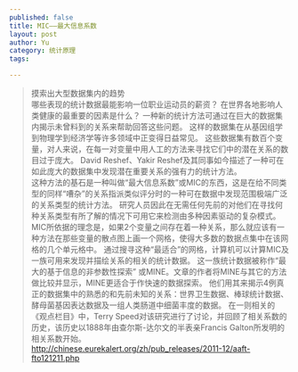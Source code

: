 ```yaml
--- 
published: false
title: MIC——最大信息系数
layout: post
author: Yu
category: 统计原理
tags:

---
```

>摸索出大型数据集内的趋势   
哪些表现的统计数据最能影响一位职业运动员的薪资？ 在世界各地影响人类健康的最重要的因素是什么？ 一种新的统计方法可通过在巨大的数据集内揭示未曾料到的关系来帮助回答这些问题。 这样的数据集在从基因组学到物理学到经济学等许多领域中正变得日益常见。 这些数据集有数百个变量，对人来说，在每一对变量中用人工的方法来寻找它们中的潜在关系的数目过于庞大。 David Reshef、Yakir Reshef及其同事如今描述了一种可在如此庞大的数据集中发现潜在重要关系的强有力的统计方法。   
这种方法的基石是一种叫做“最大信息系数”或MIC的东西，这是在给不同类型的同样“嘈杂”的关系指派类似评分时的一种可在数据中发现范围极端广泛的关系类型的统计方法。 研究人员因此在无需任何先前的对他们在寻找何种关系类型有所了解的情况下可用它来检测由多种因素驱动的复杂模式。 MIC所依据的理念是，如果2个变量之间存在着一种关系，那么就应该有一种方法在那些变量的散点图上画一个网格，使得大多数的数据点集中在该网格的几个单元格中。 通过搜寻这种“最适合”的网格，计算机可以计算MIC及一族可用来发现并描绘关系的相关的统计数据。 这一族统计数据被称作“最大的基于信息的非参数性探索” 或MINE。文章的作者将MINE与其它的方法做比较并显示，MINE更适合于作快速的数据探索。 他们用其来揭示4例真正的数据集中的熟悉的和先前未知的关系：世界卫生数据、棒球统计数据、酵母菌基因表达数据及一组人类肠道中细菌丰度的数据。 在一则相关的《观点栏目》中，Terry Speed对该研究进行了讨论，并回顾了相关系数的历史，该历史以1888年由查尔斯-达尔文的半表亲Francis Galton所发明的相关系数开始。    
http://chinese.eurekalert.org/zh/pub_releases/2011-12/aaft-fto121211.php

